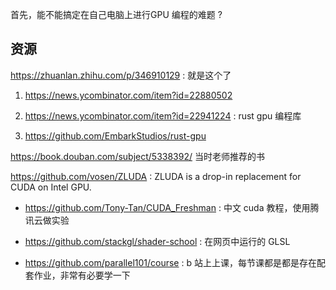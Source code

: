首先，能不能搞定在自己电脑上进行GPU 编程的难题 ?

## 资源
https://zhuanlan.zhihu.com/p/346910129 : 就是这个了

1. https://news.ycombinator.com/item?id=22880502

2. https://news.ycombinator.com/item?id=22941224 : rust gpu 编程库

3. https://github.com/EmbarkStudios/rust-gpu

https://book.douban.com/subject/5338392/ 当时老师推荐的书

https://github.com/vosen/ZLUDA : ZLUDA is a drop-in replacement for CUDA on Intel GPU.

- https://github.com/Tony-Tan/CUDA_Freshman : 中文 cuda 教程，使用腾讯云做实验
- https://github.com/stackgl/shader-school : 在网页中运行的 GLSL

- https://github.com/parallel101/course : b 站上上课，每节课都是都是存在配套作业，非常有必要学一下
